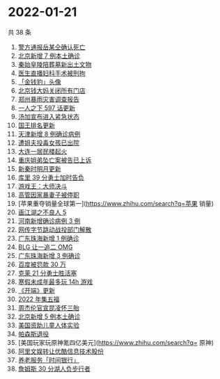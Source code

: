 # 2022-01-21

共 38 条

<!-- BEGIN -->
<!-- 最后更新时间 Fri Jan 21 2022 19:07:50 GMT+0800 (China Standard Time) -->

1. [警方通报岳某仝确认死亡](https://www.zhihu.com/search?q=警方通报打工寻子)
1. [北京新增 7 例本土确诊](https://www.zhihu.com/search?q=北京疫情)
1. [秦始皇陵陪葬墓新出土文物](https://www.zhihu.com/search?q=秦始皇陵)
1. [医生直播妇科手术被刑拘](https://www.zhihu.com/search?q=医生直播妇科手术)
1. [「金钱豹」头像](https://www.zhihu.com/search?q=金钱豹头像)
1. [北京钱大妈关闭所有门店](https://www.zhihu.com/search?q=北京钱大妈)
1. [郑州暴雨灾害调查报告](https://www.zhihu.com/search?q=郑州720特大暴雨)
1. [一人之下 597 话更新](https://www.zhihu.com/search?q=一人之下)
1. [汤加宣布进入紧急状态](https://www.zhihu.com/search?q=汤加)
1. [国王排名更新](https://www.zhihu.com/search?q=国王排名)
1. [天津新增 8 例确诊病例](https://www.zhihu.com/search?q=天津疫情)
1. [遭姐夫投毒女孩已出院](https://www.zhihu.com/search?q=姐夫投毒女孩)
1. [大连一居民楼起火](https://www.zhihu.com/search?q=大连居民楼起火)
1. [重庆姐弟坠亡案被告已上诉](https://www.zhihu.com/search?q=重庆姐弟坠亡案已上诉)
1. [新秦时明月更新](https://www.zhihu.com/search?q=新秦时明月)
1. [库里 39 分勇士加时告负](https://www.zhihu.com/search?q=勇士)
1. [游戏王：大师决斗](https://www.zhihu.com/search?q=游戏王)
1. [高管因家暴妻子被停职](https://www.zhihu.com/search?q=高管家暴)
1. [苹果重夺销量全球第一](https://www.zhihu.com/search?q=苹果 销量)
1. [画江湖之不良人 5](https://www.zhihu.com/search?q=不良人)
1. [河南新增确诊病例 3 例](https://www.zhihu.com/search?q=河南疫情)
1. [网传字节跳动战投部门解散](https://www.zhihu.com/search?q=字节跳动)
1. [广东珠海新增 1 例确诊](https://www.zhihu.com/search?q=广东疫情)
1. [BLG 让一追二 OMG](https://www.zhihu.com/search?q=blg)
1. [广东珠海新增 3 例确诊](https://www.zhihu.com/search?q=广东疫情)
1. [百度被罚款 30 万](https://www.zhihu.com/search?q=百度被罚)
1. [克莱 21 分勇士胜活塞](https://www.zhihu.com/search?q=勇士)
1. [寒假未成年最多玩 14h 游戏](https://www.zhihu.com/search?q=游戏防沉迷)
1. [《开端》更新](https://www.zhihu.com/search?q=开端)
1. [2022 年集五福](https://www.zhihu.com/search?q=集五福)
1. [周杰伦官宣昆凌怀三胎](https://www.zhihu.com/search?q=周杰伦官宣三胎)
1. [北京新增 5 例本土确诊](https://www.zhihu.com/search?q=北京疫情)
1. [美国资助儿童人体实验](https://www.zhihu.com/search?q=美国资助人体实验)
1. [帕森斯退役](https://www.zhihu.com/search?q=帕森斯)
1. [美国玩家玩原神氪四亿美元](https://www.zhihu.com/search?q= 原神)
1. [阿里文娱转让优酷信息技术股份](https://www.zhihu.com/search?q=阿里文娱转让优酷股份)
1. [养老服务「时间银行」](https://www.zhihu.com/search?q=养老服务时间银行)
1. [詹姆斯 30 分湖人负步行者](https://www.zhihu.com/search?q=湖人)

<!-- END -->
